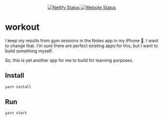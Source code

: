 <p align="center">
    <a href="https://app.netlify.com/sites/mansnilsson-workout/deploys">
        <img alt="Netlify Status" src="https://api.netlify.com/api/v1/badges/65a3a014-c75c-4ce8-8e6f-362185ab06c2/deploy-status">
    </a>
    <a href="https://workout.mansnilsson.me/">
        <img alt="Website Status" src="https://img.shields.io/website?url=https%3A%2F%2Fworkout.mansnilsson.me">
    </a>
</p>

# workout

I keep my results from gym sessions in the Notes app in my iPhone 🤪. I want to change that. I'm sure there are perfect existing apps for this, but I want to build something myself.

So, this is yet another app for me to build for learning purposes.

## Install

```sh
yarn install
```

## Run

```sh
yarn start
```
